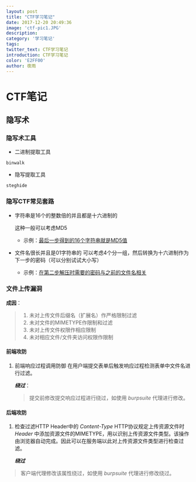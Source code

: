```yaml
---
layout: post
title: "CTF学习笔记"
date: 2017-12-20 20:49:36
image: 'ctf-pic1.JPG'
description: 
category: '学习笔记'
tags:
twitter_text: CTF学习笔记
introduction: CTF学习笔记
color: 'E2FF00'
author: 夜雨
---
```


# CTF笔记
## 隐写术
### 隐写术工具
- 二进制提取工具
```shell
binwalk
```

- 隐写提取工具
```shell
steghide
```
### 隐写CTF常见套路

- 字符串是16个的整数倍的并且都是十六进制的

  这种一般可以考虑MD5  
  - 示例：[最后一步得到的16个字符串就是MD5值](http://www.shiyanbar.com/ctf/2005)  

- 文件名很长并且是01字符串的
  可以考虑4个分一组，然后转换为十六进制作为下一步的密码（可以分别试试大小写）  
  - 示例：[在第二步解压时需要的密码与之前的文件名相关](http://www.shiyanbar.com/ctf/2005)  

### 文件上传漏洞

**成因**：

> 1. 未对上传文件后缀名（扩展名）作严格限制过滤
> 2. 未对文件的MIMETYPE作限制和过滤
> 3. 未对上传文件权限作相应限制
> 4. 未对相应文件/文件夹访问权限作限制
>
> 

#### 前端攻防

1. 前端响应过程调用防御
   在用户端提交表单后触发响应过程检测表单中文件名进行过滤。
   
   ***绕过***：
   >提交前修改提交响应过程进行绕过，如使用 *burpsuite* 代理进行修改。

#### 后端攻防
1. 检查过滤HTTP Header中的 *Content-Type*
   HTTP协议规定上传资源文件时 *Header* 中添加资源文件的MIMETYPE，用以识别上传资源文件类型。该操作由浏览器自动完成。因此可以在服务端以此对上传资源文件类型进行检查过滤。
   
   ***绕过***
>客户端代理修改该属性绕过，如使用 *burpsuite* 代理进行修改绕过。
